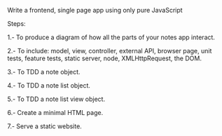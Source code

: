 Write a frontend, single page app using only pure JavaScript

Steps:

1.- To produce a diagram of how all the parts of your notes app interact.

2.- To include: model, view, controller, external API, browser page, unit tests, feature tests, static server, node, XMLHttpRequest, the DOM.

3.- To TDD a note object.

4.- To TDD a note list object.

5.- To TDD a note list view object.

6.- Create a minimal HTML page.

7.- Serve a static website.
